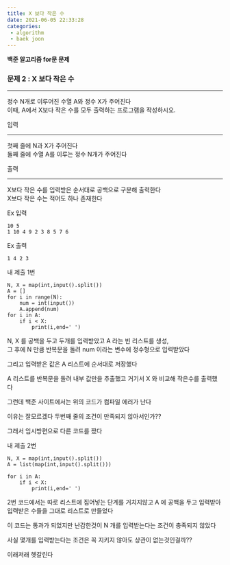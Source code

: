 ```yaml
---
title: X 보다 작은 수
date: 2021-06-05 22:33:28
categories: 
 - algorithm
 - baek joon
---
```

**백준 알고리즘 for문 문제**

### 문제 2 : X 보다 작은 수
___
정수 N개로 이루어진 수열 A와 정수 X가 주어진다  
이때, A에서 X보다 작은 수를 모두 출력하는 프로그램을 작성하시오.

입력  
___
첫째 줄에 N과 X가 주어진다  
둘째 줄에 수열 A를 이루는 정수 N개가 주어진다  

출력
___
X보다 작은 수를 입력받은 순서대로 공백으로 구분해 출력한다  
X보다 작은 수는 적어도 하나 존재한다

Ex 입력
```
10 5
1 10 4 9 2 3 8 5 7 6
```
Ex 출력
```
1 4 2 3
```
내 제출 1번
```
N, X = map(int,input().split())
A = []
for i in range(N):
    num = int(input())
    A.append(num)
for i in A:
    if i < X:
        print(i,end=' ')
```
N, X 를 공백을 두고 두개를 입력받았고 A 라는 빈 리스트를 생성,  
그 후에 N 만큼 반복문을 돌려 num 이라는 변수에 정수형으로 입력받았다  

그리고 입력받은 값은 A 리스트에 순서대로 저장했다  

A 리스트를 반복문을 돌려 내부 값만을 추출했고 거기서 X 와 비교해 작은수를 출력했다  

그런데 백준 사이트에서는 위의 코드가 컴파일 에러가 난다  

이유는 잘모르겠다  두번째 줄의 조건이 만족되지 않아서인가??

그래서 임시방편으로 다른 코드를 짰다  

내 제출 2번
```
N, X = map(int,input().split())
A = list(map(int,input().split()))

for i in A:
    if i < X:
        print(i,end=' ')
```
2번 코드에서는 따로 리스트에 집어넣는 단계를 거치지않고
A 에 공백을 두고 입력받아 입력받은 수들을 그대로 리스트로 만들었다  

이 코드는 통과가 되었지만 난감한것이 N 개를 입력받는다는 조건이 충족되지 않았다  

사실 몇개를 입력받는다는 조건은 꼭 지키지 않아도 상관이 없는것인걸까??  

이래저래 헷갈린다  
